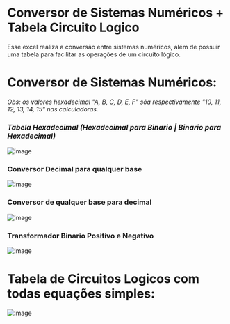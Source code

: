 # Conversor de Sistemas Numéricos + Tabela Circuito Logico
Esse excel realiza a conversão entre sistemas numéricos, além de possuir uma tabela para facilitar as operações de um circuito lógico.

# Conversor de Sistemas Numéricos:
*Obs: os valores hexadecimal "A, B, C, D, E, F" sõa respectivamente "10, 11, 12, 13, 14, 15" nas calculadoras.*
### *Tabela Hexadecimal (Hexadecimal para Binario | Binario para Hexadecimal)*</br>
![image](https://user-images.githubusercontent.com/49617142/171097156-979980b2-84cc-437d-90fe-0ce6984e32f4.png)

### Conversor Decimal para qualquer base</br>
![image](https://user-images.githubusercontent.com/49617142/171098796-50124b22-962f-42f6-99f6-9153dd02c98f.png)

### Conversor de qualquer base para decimal</br>
![image](https://user-images.githubusercontent.com/49617142/171098409-0c6bda8d-3285-4849-99be-dbcf2a247a31.png)

### Transformador Binario Positivo e Negativo</br>
![image](https://user-images.githubusercontent.com/49617142/171096577-0fa4b510-d6b7-4c51-9e79-c29d44ae96bc.png)

# Tabela de Circuitos Logicos com todas equações simples:</br>
![image](https://user-images.githubusercontent.com/49617142/171096736-72836103-6596-4d03-b9d6-82503cf33704.png)

